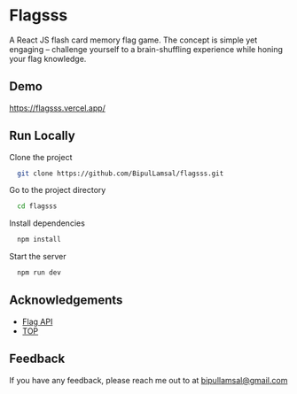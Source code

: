 
# Flagsss 

A React JS flash card memory flag game. The concept is simple yet engaging – challenge yourself to a brain-shuffling experience while honing your flag knowledge. 


## Demo

https://flagsss.vercel.app/


## Run Locally

Clone the project

```bash
  git clone https://github.com/BipulLamsal/flagsss.git
```

Go to the project directory

```bash
  cd flagsss
```

Install dependencies

```bash
  npm install
```

Start the server

```bash
  npm run dev
```


## Acknowledgements

 - [Flag API](https://restcountries.com/v3.1/all)
 - [TOP](https://www.theodinproject.com/paths/full-stack-javascript/courses/react-new)
 


## Feedback

If you have any feedback, please reach me out to at bipullamsal@gmail.com

